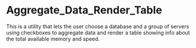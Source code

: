 # Aggregate_Data_Render_Table

This is a utility that lets the user choose a database and a group of servers using checkboxes to aggregate data and render a table showing info about the total available memory and speed.
